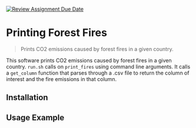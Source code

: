 [![Review Assignment Due Date](https://classroom.github.com/assets/deadline-readme-button-22041afd0340ce965d47ae6ef1cefeee28c7c493a6346c4f15d667ab976d596c.svg)](https://classroom.github.com/a/_G_SdF8U)
# Printing Forest Fires

> Prints CO2 emissions caused by forest fires in a given country.

This software prints CO2 emissions caused by forest fires in a given country. `run.sh` calls on `print_fires` using command line arguments. It calls a `get_column` function that parses through a .csv file to return the column of interest and the fire emissions in that column. 

## Installation

## Usage Example
